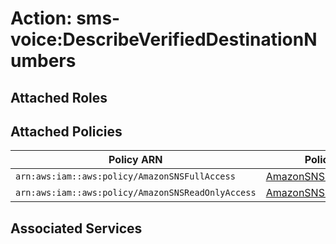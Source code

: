 # Action: sms-voice:DescribeVerifiedDestinationNumbers

## Attached Roles

## Attached Policies

| Policy ARN | Policy Name |
|------------|-------------|
| `arn:aws:iam::aws:policy/AmazonSNSFullAccess` | [AmazonSNSFullAccess](../policies.md#amazonsnsfullaccess) |
| `arn:aws:iam::aws:policy/AmazonSNSReadOnlyAccess` | [AmazonSNSReadOnlyAccess](../policies.md#amazonsnsreadonlyaccess) |

## Associated Services

